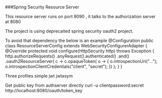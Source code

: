###Spring Security Resource Server

This resource server runs on port 9090 , it talks to the authorization server at 8080

The project is using deprecaited spring security oauth2 project. 

To avoid that dependency the below is an example
@Configuration
public class ResourceServerConfig
extends WebSecurityConfigurerAdapter {
    @Override
    protected void configure(HttpSecurity http) throws Exception {
        http.authorizeRequests()
            .anyRequest().authenticated()
        .and()
        .oauth2ResourceServer(
            c -> c.opaqueToken(
                    o -> {
                        o.introspectionUri("…");
                        o.introspectionClientCredentials("client", "secret");
                    })
        );
    }
}

Three profiles
simple
jwt
jwtasym


 Get public key from authserver directly
   curl -u clientpassword:secret http://localhost:8080/oauth/token_key

